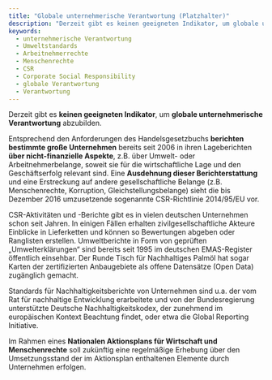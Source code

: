 ```yaml
---
title: "Globale unternehmerische Verantwortung (Platzhalter)"
description: "Derzeit gibt es keinen geeigneten Indikator, um globale unternehmerische Verantwortung abzubilden."
keywords:
  - unternehmerische Verantwortung
  - Umweltstandards
  - Arbeitnehmerrechte
  - Menschenrechte
  - CSR
  - Corporate Social Responsibility
  - globale Verantwortung
  - Verantwortung 
---
```


<!-- Prologue start -->

Derzeit gibt es **keinen geeigneten Indikator**, um **globale unternehmerische Verantwortung** abzubilden.

Entsprechend den Anforderungen des Handelsgesetzbuchs **berichten bestimmte große Unternehmen** bereits seit 2006 in ihren Lageberichten **über nicht-finanzielle Aspekte**, z.B. über Umwelt- oder Arbeitnehmerbelange, soweit sie für die wirtschaftliche Lage und den Geschäftserfolg relevant sind. Eine **Ausdehnung dieser Berichterstattung** und eine Erstreckung auf andere gesellschaftliche Belange (z.B. Menschenrechte, Korruption, Gleichstellungsbelange) sieht die bis Dezember 2016 umzusetzende sogenannte CSR-Richtlinie 2014/95/EU vor. 

CSR-Aktivitäten und -Berichte gibt es in vielen deutschen Unternehmen schon seit Jahren. In einigen Fällen erhalten zivilgesellschaftliche Akteure Einblicke in Lieferketten und können so Bewertungen abgeben oder Ranglisten erstellen. Umweltberichte in Form von geprüften „Umwelterklärungen“ sind bereits seit 1995 im deutschen EMAS-Register öffentlich einsehbar. Der Runde Tisch für Nachhaltiges Palmöl hat sogar Karten der zertifizierten Anbaugebiete als offene Datensätze (Open Data) zugänglich gemacht. 

Standards für Nachhaltigkeitsberichte von Unternehmen sind u.a. der vom Rat für nachhaltige Entwicklung erarbeitete und von der Bundesregierung unterstützte Deutsche Nachhaltigkeitskodex, der zunehmend im europäischen Kontext Beachtung findet, oder etwa die Global Reporting Initiative. 

Im Rahmen eines **Nationalen Aktionsplans für Wirtschaft und Menschenrechte** soll zukünftig eine regelmäßige Erhebung über den Umsetzungsstand der im Aktionsplan enthaltenen Elemente durch Unternehmen erfolgen.

<!-- Prologue end -->
